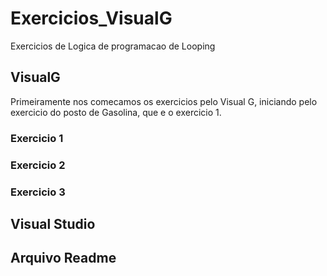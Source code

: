 # Exercicios_VisualG
Exercicios de Logica de programacao de Looping<br>
##  VisualG
Primeiramente nos comecamos os exercicios pelo Visual G, iniciando pelo exercicio do posto de Gasolina, que e o exercicio 1.<br>
### Exercicio 1 <br>
### Exercicio 2 <br>
### Exercicio 3 <br>
## Visual Studio <br>
## Arquivo Readme
